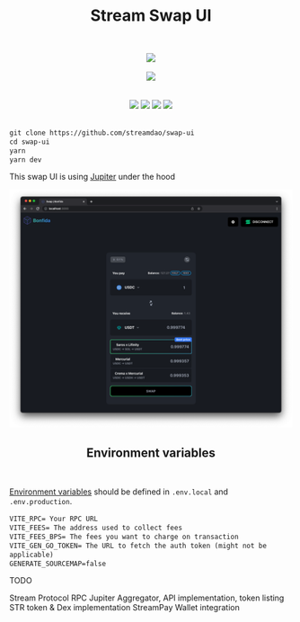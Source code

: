 <h1 align="center">Stream Swap UI</h1>
<br />
<p align="center">
<img width="250" src="https://imgur.com/GGC70gq"/>
</p>
<p align="center">
<a href="https://twitter.com/stream_protocol">
<img src="https://img.shields.io/twitter/url?label=StreamProtocol&style=social&url=https%3A%2F%2Ftwitter.com%2FstreamProtocol">
</a>
</p>

<br />

<div align="center">
<img src="https://img.shields.io/badge/TypeScript-007ACC?style=for-the-badge&logo=typescript&logoColor=white" />
<img src="https://img.shields.io/badge/React-20232A?style=for-the-badge&logo=react&logoColor=61DAFB" />
<img src="https://img.shields.io/badge/Tailwind_CSS-38B2AC?style=for-the-badge&logo=tailwind-css&logoColor=white" />
<img src="https://img.shields.io/badge/Vite-B73BFE?style=for-the-badge&logo=vite&logoColor=FFD62E" />
</div>

<br />

```
git clone https://github.com/streamdao/swap-ui
cd swap-ui
yarn
yarn dev
```

This swap UI is using [Jupiter](https://docs.jup.ag/how-does-jupiter-work) under the hood

<img src="assets/ui.png" />

<br />
<h2 align="center">Environment variables</h2>
<br />

[Environment variables](https://vitejs.dev/guide/env-and-mode.html) should be defined in `.env.local` and `.env.production`.

```
VITE_RPC= Your RPC URL
VITE_FEES= The address used to collect fees
VITE_FEES_BPS= The fees you want to charge on transaction
VITE_GEN_GO_TOKEN= The URL to fetch the auth token (might not be applicable)
GENERATE_SOURCEMAP=false
```
TODO

Stream Protocol RPC
Jupiter Aggregator, API implementation, token listing
STR token & Dex implementation
StreamPay Wallet integration
